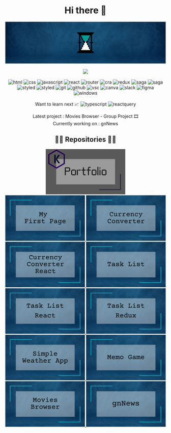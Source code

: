 <div align="center">
  <h1 align="center">Hi there 👋</h1>
  <img width="770" src="https://github.com/kepkaklaudia/kepkaklaudia/blob/main/images/Welcome.gif" alt="welcome">

  ![](https://komarev.com/ghpvc/?username=kepkaklaudia&color=0F4C81&style=for-the-badge)

  <div>
    <img src="https://img.shields.io/badge/-HTML-0F4C81?logo=HTML5&logoColor=white&style=flat-square" alt="html"> 
    <img src="https://img.shields.io/badge/-CSS-0F4C81?logo=CSS3&logoColor=white&style=flat-square" alt="css"> 
    <img src="https://img.shields.io/badge/-JavaScript-0F4C81?logo=JavaScript&logoColor=white&style=flat-square" alt="javascript"> 
    <img src="https://img.shields.io/badge/-React-0F4C81?logo=React&logoColor=white&style=flat-square" alt="react"> 
    <img src="https://img.shields.io/badge/-React%20Router-0F4C81?logo=React-Router&logoColor=white&style=flat-square" alt="router"> 
    <img src="https://img.shields.io/badge/-Create%20React%20App-0F4C81?logo=Create-React-App&logoColor=white&style=flat-square" alt="cra"> 
    <img src="https://img.shields.io/badge/-Redux-0F4C81?logo=Redux&logoColor=white&style=flat-square" alt="redux"> 
    <img src="https://img.shields.io/badge/-Redux%20Saga-0F4C81?logo=Redux-Saga&logoColor=white&style=flat-square" alt="saga"> 
    <img src="https://img.shields.io/badge/-Bootstrap-0F4C81?logo=Bootstrap&logoColor=white&style=flat-square" alt="saga"> 
  </div>
  <div>
    <img src="https://img.shields.io/badge/-Framer--Motion-0F4C81?logo=Framer&logoColor=white&style=flat-square" alt="styled">
    <img src="https://img.shields.io/badge/-Styled--Components-0F4C81?logo=styled-components&logoColor=white&style=flat-square" alt="styled">
    <img src="https://img.shields.io/badge/-Git-0F4C81?logo=Git&logoColor=white&style=flat-square" alt="git"> 
    <img src="https://img.shields.io/badge/-GitHub-0F4C81?logo=GitHub&logoColor=white&style=flat-square" alt="github"> 
    <img src="https://img.shields.io/badge/-Visual%20Studio%20Code-0F4C81?logo=Visual-Studio-Code&logoColor=white&style=flat-square" alt="vsc"> 
    <img src="https://img.shields.io/badge/-Canva-0F4C81?logo=Canva&logoColor=white&style=flat-square" alt="canva"> 
    <img src="https://img.shields.io/badge/-Slack-0F4C81?logo=Slack&logoColor=white&style=flat-square" alt="slack"> 
    <img src="https://img.shields.io/badge/-Figma-0F4C81?logo=Figma&logoColor=white&style=flat-square" alt="figma"> 
    <img src="https://img.shields.io/badge/-Windows-0F4C81?logo=Windows&logoColor=white&style=flat-square" alt="windows">
  </div> <br />
  Want to learn next 📈 <img src="https://img.shields.io/badge/-TypeScript-0F4C81?logo=Typescript&logoColor=white&style=flat-square" alt="typescript"> <img src="https://img.shields.io/badge/-ReactQuery-0F4C81?logo=Reactquery&logoColor=white&style=flat-square" alt="reactquery"> <br />
  
 Latest project : Movies Browser - Group Project 🎞<br />
 Currently working on : gnNews
  
  <h2 align="center">👨‍💻 Repositories 👨‍💻</h2>
  <div>
    <a href="https://github.com/kepkaklaudia/portfolio">
    <img width="250" src="https://github.com/kepkaklaudia/kepkaklaudia/blob/main/images/Portfolio.png" alt="portfolio">
  </a>
  </div>
  <a href="https://github.com/kepkaklaudia/my-first-page">
    <img width="250" src="https://github.com/kepkaklaudia/kepkaklaudia/blob/main/images/MyFirstPage.png" alt="my-first-page">
  </a>
  <a href="https://github.com/kepkaklaudia/currency-converter">
    <img width="250" src="https://github.com/kepkaklaudia/kepkaklaudia/blob/main/images/CurrencyConverter.png" alt="currency-converter">
  </a>
  <a href="https://github.com/kepkaklaudia/currency-converter-react">
    <img width="250" src="https://github.com/kepkaklaudia/kepkaklaudia/blob/main/images/CurrencyConverterReact.png" alt="currency-converter-react">
  </a>
  <a href="https://github.com/kepkaklaudia/task-list">
    <img width="250" src="https://github.com/kepkaklaudia/kepkaklaudia/blob/main/images/TaskList.png" alt="task-list">
  </a>
  <a href="https://github.com/kepkaklaudia/task-list-react">
    <img width="250" src="https://github.com/kepkaklaudia/kepkaklaudia/blob/main/images/TaskListReact.png" alt="task-list-react">
  </a>
  <a href="https://github.com/kepkaklaudia/task-list-redux">
    <img width="250" src="https://github.com/kepkaklaudia/kepkaklaudia/blob/main/images/TaskListRedux.png" alt="task-list-redux">
  </a>
    <a href="https://github.com/kepkaklaudia/simple-weather-app">
    <img width="250" src="https://github.com/kepkaklaudia/kepkaklaudia/blob/main/images/SimpleWeatherApp.png" alt="simple-weather-app">
  </a>
  <a href="https://github.com/kepkaklaudia/memo-game">
    <img width="250" src="https://github.com/kepkaklaudia/kepkaklaudia/blob/main/images/Memo.png" alt="memo-game">
  </a>
  <a href="https://github.com/kepkaklaudia/movies-browser">
    <img width="250" src="https://github.com/kepkaklaudia/kepkaklaudia/blob/main/images/moviesBrowser.png" alt="movies-browser">
  </a>
  <a href="https://github.com/kepkaklaudia/gnNews">
    <img width="250" src="https://github.com/kepkaklaudia/kepkaklaudia/blob/main/images/gnNews.png" alt="gnNews">
  </a>
</div>
